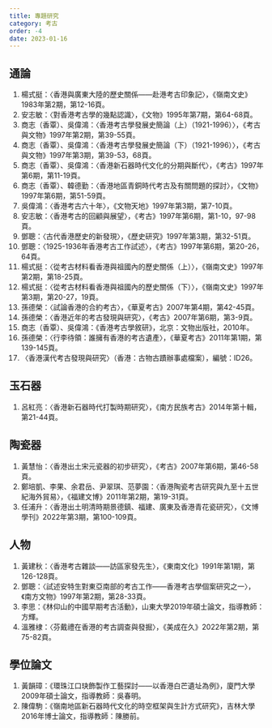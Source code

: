 ```yaml
---
title: 專題研究
category: 考古
order: -4
date: 2023-01-16
---
```

## 通論
1. 楊式挺：〈香港與廣東大陸的歷史關係——赴港考古印象記〉，《嶺南文史》1983年第2期，第12-16頁。
2. 安志敏：〈對香港考古學的幾點認識〉，《文物》1995年第7期，第64-68頁。
3. 商志（香覃）、吳偉鴻：〈香港考古學發展史簡論（上）（1921-1996）〉，《考古與文物》1997年第2期，第39-55頁。
4. 商志（香覃）、吳偉鴻：〈香港考古學發展史簡論（下）（1921-1996）〉，《考古與文物》1997年第3期，第39-53，68頁。
5. 商志（香覃）、吳偉鴻：〈香港新石器時代文化的分期與斷代〉，《考古》1997年第6期，第11-19頁。
6. 商志（香覃）、韓德勤：〈香港地區青銅時代考古及有關問題的探討〉，《文物》1997年第6期，第51-59頁。
7.  吳偉鴻：〈香港考古六十年〉，《文物天地》1997年第3期，第7-10頁。
8.  安志敏：〈香港考古的回顧與展望〉，《考古》1997年第6期，第1-10，97-98頁。
9.  鄧聰：〈古代香港歷史的新發現〉，《歷史研究》1997年第3期，第32-51頁。
10. 鄧聰：〈1925-1936年香港考古工作試述〉，《考古》1997年第6期，第20-26，64頁。
11. 楊式挺：〈從考古材料看香港與祖國內的歷史關係（上）〉，《嶺南文史》1997年第2期，第18-25頁。
12. 楊式挺：〈從考古材料看香港與祖國內的歷史關係（下）〉，《嶺南文史》1997年第3期，第20-27，19頁。
13. 孫德榮：〈試論香港的合約考古〉，《華夏考古》2007年第4期，第42-45頁。
14. 孫德榮：〈香港近年的考古發現與研究〉，《考古》2007年第6期，第3-9頁。
15. 商志（香覃）、吳偉鴻：《香港考古學敘研》，北京：文物出版社，2010年。
16. 孫德榮：〈行李待領：誰擁有香港的考古遺產〉，《華夏考古》2011年第1期，第139-145頁。
17. 〈香港漢代考古發現與研究〉（香港：古物古蹟辦事處檔案），編號：ID26。
## 玉石器
1. 呂紅亮：〈香港新石器時代打製時期研究〉，《南方民族考古》2014年第十輯，第21-44頁。
## 陶瓷器
1. 黃慧怡：〈香港出土宋元瓷器的初步研究〉，《考古》2007年第6期，第46-58頁。
2. 鄭培凱、李果、余君岳、尹翠琪、范夢園：〈香港陶瓷考古研究與九至十五世紀海外貿易〉，《福建文博》2011年第2期，第19-31頁。
3. 任浦升：〈香港出土明清時期景德鎮、福建、廣東及香港青花瓷研究〉，《文博學刊》2022年第3期，第100-109頁。
## 人物
1. 黃建秋：〈香港考古雜談——訪區家發先生〉，《東南文化》1991年第1期，第126-128頁。
2. 鄧聰：〈試述安特生對東亞南部的考古工作——香港考古學個案研究之一〉，《南方文物》1997年第2期，第28-33頁。
3. 李思：《林仰山的中國早期考古活動》，山東大學2019年碩士論文，指導教師：方輝。
4. 溫雅棣：〈芬戴禮在香港的考古調查與發掘〉，《美成在久》2022年第2期，第75-82頁。
## 學位論文
1. 黃韻璋：《環珠江口玦飾製作工藝探討——以香港白芒遺址為例》，廈門大學2009年碩士論文，指導教師：吳春明。
2. 陳偉駒：《嶺南地區新石器時代文化的時空框架與生計方式研究》，吉林大學2016年博士論文，指導教師：陳勝前。
